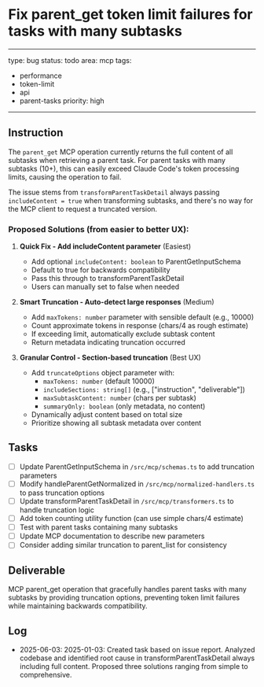 # Fix parent_get token limit failures for tasks with many subtasks

---
type: bug
status: todo
area: mcp
tags:
  - performance
  - token-limit
  - api
  - parent-tasks
priority: high
---


## Instruction
The `parent_get` MCP operation currently returns the full content of all subtasks when retrieving a parent task. For parent tasks with many subtasks (10+), this can easily exceed Claude Code's token processing limits, causing the operation to fail.

The issue stems from `transformParentTaskDetail` always passing `includeContent = true` when transforming subtasks, and there's no way for the MCP client to request a truncated version.

### Proposed Solutions (from easier to better UX):

1. **Quick Fix - Add includeContent parameter** (Easiest)
   - Add optional `includeContent: boolean` to ParentGetInputSchema
   - Default to true for backwards compatibility
   - Pass this through to transformParentTaskDetail
   - Users can manually set to false when needed

2. **Smart Truncation - Auto-detect large responses** (Medium)
   - Add `maxTokens: number` parameter with sensible default (e.g., 10000)
   - Count approximate tokens in response (chars/4 as rough estimate)
   - If exceeding limit, automatically exclude subtask content
   - Return metadata indicating truncation occurred

3. **Granular Control - Section-based truncation** (Best UX)
   - Add `truncateOptions` object parameter with:
     - `maxTokens: number` (default 10000)
     - `includeSections: string[]` (e.g., ["instruction", "deliverable"])
     - `maxSubtaskContent: number` (chars per subtask)
     - `summaryOnly: boolean` (only metadata, no content)
   - Dynamically adjust content based on total size
   - Prioritize showing all subtask metadata over content

## Tasks
- [ ] Update ParentGetInputSchema in `/src/mcp/schemas.ts` to add truncation parameters
- [ ] Modify handleParentGetNormalized in `/src/mcp/normalized-handlers.ts` to pass truncation options
- [ ] Update transformParentTaskDetail in `/src/mcp/transformers.ts` to handle truncation logic
- [ ] Add token counting utility function (can use simple chars/4 estimate)
- [ ] Test with parent tasks containing many subtasks
- [ ] Update MCP documentation to describe new parameters
- [ ] Consider adding similar truncation to parent_list for consistency

## Deliverable
MCP parent_get operation that gracefully handles parent tasks with many subtasks by providing truncation options, preventing token limit failures while maintaining backwards compatibility.

## Log
- 2025-06-03: 2025-01-03: Created task based on issue report. Analyzed codebase and identified root cause in transformParentTaskDetail always including full content. Proposed three solutions ranging from simple to comprehensive.
